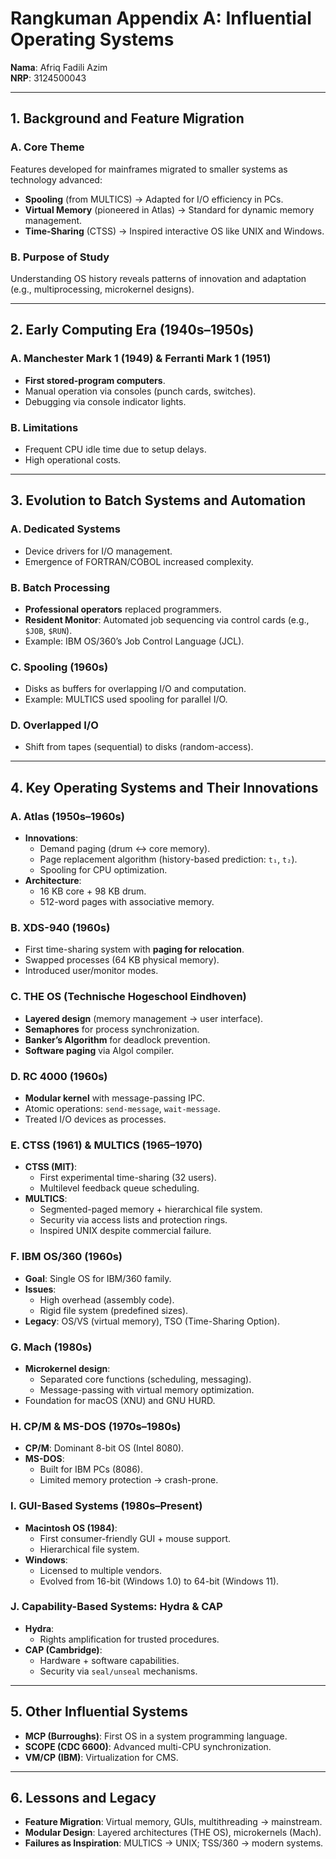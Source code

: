 # Rangkuman Appendix A: Influential Operating Systems

**Nama**: Afriq Fadili Azim  
**NRP**: 3124500043  

---

## 1. Background and Feature Migration

### A. Core Theme  
Features developed for mainframes migrated to smaller systems as technology advanced:  
- **Spooling** (from MULTICS) → Adapted for I/O efficiency in PCs.  
- **Virtual Memory** (pioneered in Atlas) → Standard for dynamic memory management.  
- **Time-Sharing** (CTSS) → Inspired interactive OS like UNIX and Windows.  

### B. Purpose of Study  
Understanding OS history reveals patterns of innovation and adaptation (e.g., multiprocessing, microkernel designs).  

---

## 2. Early Computing Era (1940s–1950s)

### A. Manchester Mark 1 (1949) & Ferranti Mark 1 (1951)  
- **First stored-program computers**.  
- Manual operation via consoles (punch cards, switches).  
- Debugging via console indicator lights.  

### B. Limitations  
- Frequent CPU idle time due to setup delays.  
- High operational costs.  

---

## 3. Evolution to Batch Systems and Automation

### A. Dedicated Systems  
- Device drivers for I/O management.  
- Emergence of FORTRAN/COBOL increased complexity.  

### B. Batch Processing  
- **Professional operators** replaced programmers.  
- **Resident Monitor**: Automated job sequencing via control cards (e.g., `$JOB`, `$RUN`).  
- Example: IBM OS/360’s Job Control Language (JCL).  

### C. Spooling (1960s)  
- Disks as buffers for overlapping I/O and computation.  
- Example: MULTICS used spooling for parallel I/O.  

### D. Overlapped I/O  
- Shift from tapes (sequential) to disks (random-access).  

---

## 4. Key Operating Systems and Their Innovations

### A. Atlas (1950s–1960s)  
- **Innovations**:  
  - Demand paging (drum ↔ core memory).  
  - Page replacement algorithm (history-based prediction: `t₁`, `t₂`).  
  - Spooling for CPU optimization.  
- **Architecture**:  
  - 16 KB core + 98 KB drum.  
  - 512-word pages with associative memory.  

### B. XDS-940 (1960s)  
- First time-sharing system with **paging for relocation**.  
- Swapped processes (64 KB physical memory).  
- Introduced user/monitor modes.  

### C. THE OS (Technische Hogeschool Eindhoven)  
- **Layered design** (memory management → user interface).  
- **Semaphores** for process synchronization.  
- **Banker’s Algorithm** for deadlock prevention.  
- **Software paging** via Algol compiler.  

### D. RC 4000 (1960s)  
- **Modular kernel** with message-passing IPC.  
- Atomic operations: `send-message`, `wait-message`.  
- Treated I/O devices as processes.  

### E. CTSS (1961) & MULTICS (1965–1970)  
- **CTSS (MIT)**:  
  - First experimental time-sharing (32 users).  
  - Multilevel feedback queue scheduling.  
- **MULTICS**:  
  - Segmented-paged memory + hierarchical file system.  
  - Security via access lists and protection rings.  
  - Inspired UNIX despite commercial failure.  

### F. IBM OS/360 (1960s)  
- **Goal**: Single OS for IBM/360 family.  
- **Issues**:  
  - High overhead (assembly code).  
  - Rigid file system (predefined sizes).  
- **Legacy**: OS/VS (virtual memory), TSO (Time-Sharing Option).  

### G. Mach (1980s)  
- **Microkernel design**:  
  - Separated core functions (scheduling, messaging).  
  - Message-passing with virtual memory optimization.  
- Foundation for macOS (XNU) and GNU HURD.  

### H. CP/M & MS-DOS (1970s–1980s)  
- **CP/M**: Dominant 8-bit OS (Intel 8080).  
- **MS-DOS**:  
  - Built for IBM PCs (8086).  
  - Limited memory protection → crash-prone.  

### I. GUI-Based Systems (1980s–Present)  
- **Macintosh OS (1984)**:  
  - First consumer-friendly GUI + mouse support.  
  - Hierarchical file system.  
- **Windows**:  
  - Licensed to multiple vendors.  
  - Evolved from 16-bit (Windows 1.0) to 64-bit (Windows 11).  

### J. Capability-Based Systems: Hydra & CAP  
- **Hydra**:  
  - Rights amplification for trusted procedures.  
- **CAP (Cambridge)**:  
  - Hardware + software capabilities.  
  - Security via `seal/unseal` mechanisms.  

---

## 5. Other Influential Systems  
- **MCP (Burroughs)**: First OS in a system programming language.  
- **SCOPE (CDC 6600)**: Advanced multi-CPU synchronization.  
- **VM/CP (IBM)**: Virtualization for CMS.  

---

## 6. Lessons and Legacy  
- **Feature Migration**: Virtual memory, GUIs, multithreading → mainstream.  
- **Modular Design**: Layered architectures (THE OS), microkernels (Mach).  
- **Failures as Inspiration**: MULTICS → UNIX; TSS/360 → modern systems.  
